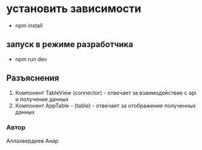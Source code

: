 # установить зависимости
* npm install

## запуск в режиме разработчика
* npm run dev

## Разъяснения
1. Компонент TableView (connector) - отвечает за взаимодействие с api и получение данных
2. Компонент AppTable - (table) - отвечает за отображение полученных данных

### Автор
Аллахвердиев Анар
